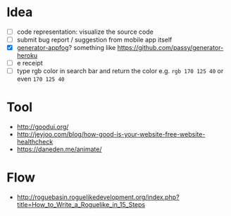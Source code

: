 # Idea
- [ ] code representation: visualize the source code
- [ ] submit bug report / suggestion from mobile app itself
- [x] [generator-appfog](https://npmjs.org/package/generator-appfog)? something like https://github.com/passy/generator-heroku
- [ ] e receipt
- [ ] type rgb color in search bar and return the color e.g. `rgb 170 125 40` or even `170 125 40`

# Tool
- http://goodui.org/
- http://jeyjoo.com/blog/how-good-is-your-website-free-website-healthcheck
- https://daneden.me/animate/

# Flow
- http://roguebasin.roguelikedevelopment.org/index.php?title=How_to_Write_a_Roguelike_in_15_Steps

